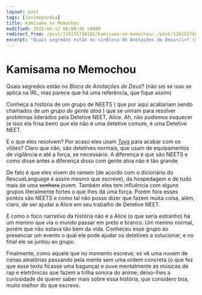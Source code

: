 ```yaml
---
layout: post
tags: [1animepordia]
title: Kamisama no Memochou
modified: 2015-04-12 00:00:46 +0000
redirect_from: /post/116155748101/kamisama-no-memochou/,/post/116155748101/
excerpt: "Quais segredos estão no <i>Bloco de Anotações de Deus</i>? (não sei se isso se aplica na IRL, mas parece que há uma referência, que fique assim)"
---
```


Kamisama no Memochou
====================

Quais segredos estão no *Bloco de Anotações de Deus*? (não sei se isso
se aplica na IRL, mas parece que há uma referência, que fique assim)

Conheça a história de um grupo de NEETS ( que por aqui acabariam sendo
chamados de *um grupo de gente atoa* ) que se uniram para resolver
problemas liderados pela Detetive NEET, Alice. Ah, não podemos esquecer
(e isso ela frisa bem) que ela não é uma detetive comum, é uma Detetive
NEET.

E o que eles resolvem? Por acaso eles usam
[*Toys*](http://myanimelist.net/anime/7768/Tantei_Opera_Milky_Holmes)
para acabar com os vilões? Claro que não, são detetives normais, que
usam de equipamentos de vigilância e até a força, se necessário. A
diferença é que são NEETS e como disse antes a diferença disso com gente
atoa não é tão grande.

De fato é que eles vivem do ramem (de acordo com o dicionário do
RescueLanguage é assim mesmo que escreve), da hospedagem e de tudo mais
de uma ~~senhora~~ *jovem*. Também eles tem influência com alguns grupos
literalmente fortes o que lhes dá uma força. Porém fora esses pontos são
NEETS e como tal não posso dizer que fazem muita coisa, além, claro, de
ser ajudar a Alice em seu trabalho de Detetive NEET.

E como o foco narrativo da história não é a Alice (o que seria estranho)
há um menino que via o mundo passar em preto e branco. Um menino normal,
porém que não estava tão bem da vida. Conheceu esse grupo ao presenciar
um evento o qual ele pode ajudar os detetives a solucionar, e no final
ele se juntou ao grupo.

Finalmente, como aquele que no momento escreve, só vê uma nuvem de cenas
aleatórias passando pela mente sem uma ordem concreta (o que fez que
esse texto ficasse uma bagunça) e ouve mentalmente as músicas de rap e
eletrônicas que fazem a trilha sonora do anime; deixo-lhes a curiosidade
de querer saber mais sobre essa história, que considero boa, muito
melhor do que escrevo.


